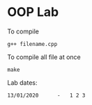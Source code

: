 # OOP Lab

To compile 

	g++ filename.cpp
	
To compile all file at once

	make


Lab dates:
	
	13/01/2020		-	1 2 3
		
